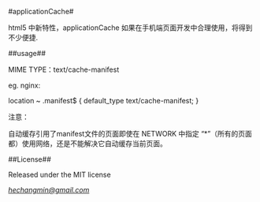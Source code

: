 #applicationCache#

html5 中新特性，applicationCache 如果在手机端页面开发中合理使用，将得到不少便捷.

##usage##

MIME TYPE：text/cache-manifest

eg. nginx:

location ~ \.manifest$ {
    default_type text/cache-manifest;
}


注意：

自动缓存引用了manifest文件的页面即使在 NETWORK 中指定 “*”（所有的页面都）使用网络，还是不能解决它自动缓存当前页面。

##License##

Released under the MIT license

_*[hechangmin@gmail.com](mailto://hechangmin@gmail.com)*_
